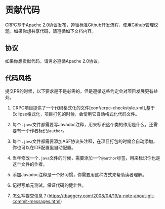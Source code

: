 # 贡献代码
CRPC基于Apache 2.0协议发布，遵循标准Github开发流程，使用Github管理议题。如果你想共享代码，请遵循如下文档内容。

## 协议
如果你想贡献代码，请务必遵循Apache 2.0协议。

## 代码风格
提交PR的时候，以下要求是不是必需的，但是遵循这些约定会对项目发展更有益处。

1. CRPC项目提供了一个代码格式化的文件[conf/crpc-checkstyle.xml],基于Eclipse格式化，项目打包的时候，会使用它自动格式化代码文件。

2. 每个`.java`文件都需要写Javadoc注释，用来标识这个类的作用是什么，还需要有一个作者标识`@author`。

3. 每个`.java`文件都需要添加ASF协议头注释，在项目打包的时候会自动添加，你也可以在IDE配置里自动配置。

4. 当年修改一个`.java`文件的时候，需要添加一个`@author`标签，用来标识你也是这个文件的作者。

5. 添加Javadoc注释是一个好习惯，你需要用这种方式来帮助读者理解。

6. 记得写单元测试，保证代码的健壮性。

7. 怎么写提交信息？(https://tbaggery.com/2008/04/19/a-note-about-git-commit-messages.html)
